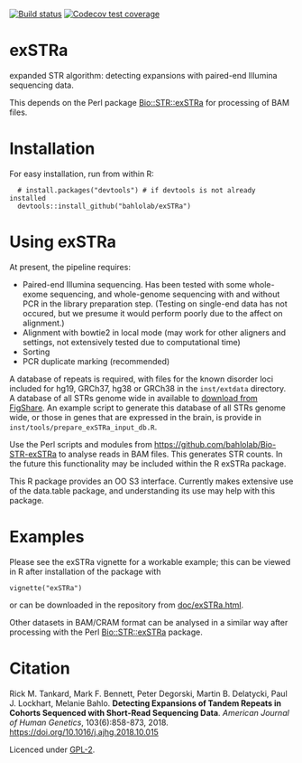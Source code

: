 <!-- badges: start -->
[![Build status](https://github.com/bahlolab/exSTRa/actions/workflows/r.yml/badge.svg)](https://github.com/trickytank/exSTRa/actions/workflows/r.yml)
[![Codecov test coverage](https://codecov.io/gh/bahlolab/exSTRa/branch/master/graph/badge.svg)](https://app.codecov.io/gh/bahlolab/exSTRa?branch=master)
<!-- badges: end -->

# exSTRa
expanded STR algorithm: detecting expansions with paired-end Illumina sequencing data. 

This depends on the Perl package 
[Bio::STR::exSTRa](https://github.com/bahlolab/Bio-STR-exSTRa) 
for processing of BAM files. 

# Installation

For easy installation, run from within R:
```
  # install.packages("devtools") # if devtools is not already installed
  devtools::install_github("bahlolab/exSTRa")
```
  

# Using exSTRa
At present, the pipeline requires:
- Paired-end Illumina sequencing. Has been tested with some whole-exome sequencing, and whole-genome sequencing with and without PCR in the library preparation step. (Testing on single-end data has not occured, but we presume it would perform poorly due to the affect on alignment.)
- Alignment with bowtie2 in local mode (may work for other aligners and settings, not extensively tested due to computational time)
- Sorting 
- PCR duplicate marking (recommended)

A database of repeats is required, with files for the known disorder loci included for hg19, GRCh37, hg38 or GRCh38 in the `inst/extdata` directory.
A database of all STRs genome wide in available to [download from FigShare](https://figshare.com/s/bb1e6358781bb3ca12c2).
An example script to generate this database of all STRs genome wide, or those in genes that are expressed in the brain, is provide in `inst/tools/prepare_exSTRa_input_db.R`.

Use the Perl scripts and modules from https://github.com/bahlolab/Bio-STR-exSTRa to analyse reads in BAM files. This generates STR counts. 
In the future this functionality may be included within the R exSTRa package. 

This R package provides an OO S3 interface. 
Currently makes extensive use of the data.table package, and understanding its use may help with this package. 

# Examples

Please see the exSTRa vignette for a workable example; 
this can be viewed in R after installation of the package with
```
vignette("exSTRa")
```
or can be downloaded in the repository from [doc/exSTRa.html](https://bahlolab.github.io/exSTRa/doc/exSTRa.html).
 
Other datasets in BAM/CRAM format can be analysed in a similar way after processing with the Perl 
[Bio::STR::exSTRa](https://github.com/bahlolab/Bio-STR-exSTRa) package. 

# Citation

Rick M. Tankard,
Mark F. Bennett,
Peter Degorski,
Martin B. Delatycki,
Paul J. Lockhart,
Melanie Bahlo.
        **Detecting Expansions of Tandem Repeats in Cohorts Sequenced with Short-Read Sequencing Data**. 
        *American Journal of Human Genetics*,
        103(6):858-873, 2018.
        https://doi.org/10.1016/j.ajhg.2018.10.015
        
Licenced under [GPL-2](LICENCE).

